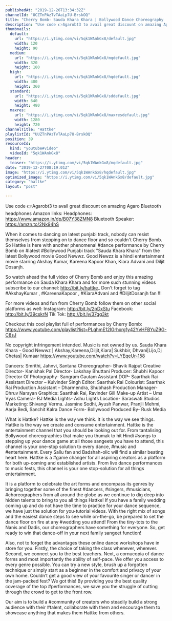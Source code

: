 ```yaml
---
publishedAt: "2019-12-26T13:34:32Z"
channelId: "UCZTnPAzTvTAaLp7U-BrskOQ"
title: "Cherry Bomb- Sauda Khara Khara | Bollywood Dance Choreography | Hattke"
description: "Use code 👉Agarobt3 to avail great discount on amazing Agaro Bluetooth headphones\nAmazon links:\nHeadphones: https://www.amazon.in/dp/B07Y38ZMN8\nBluetooth Speaker: https://amzn.to/2Nk94hS\n\nWhen it comes to dancing on latest punjabi track, nobody can resist themselves from stepping on to dance floor and so couldn't Cherry Bomb. So Hattke is here with another phenomenal #dance performance by Cherry Bomb on #latest #Bollywood Punjabi track \"Sauda Khara Khara\" from the latest Bollywood movie Good Newwz. Good Newzz is a hindi entertainment movie starring Akshay Kumar, Kareena Kapoor Khan, Kiara Advani and Diljit Dosanjh.\n\nSo watch ahead the full video of Cherry Bomb and enjoy this amazing performance on Sauda Khara Khara and for more such stunning videos subscribe to our channel: http://bit.ly/hattke_\nDon't forget to tag #AkshayKumar , #KareenaKapoor , #KiaraAdvani and #DiljitDosanjh fan !!!\n\nFor more videos and fun from Cherry Bomb follow them on other social platforms as well:\nInstagram: http://bit.ly/2pDxStu\nFacebook: http://bit.ly/39cskrN\nTik Tok: http://bit.ly/37gg3kt\n\nCheckout this cool playlist full of performances by Cherry Bomb: https://www.youtube.com/playlist?list=PLqhmE12IGrhxrg1y42YvHFBYuZ9G-C8sJ\n\nNo copyright infringement intended. Music is not owned by us. \nSauda Khara Khara - Good Newwz | Akshay,Kareena,Diljit,Kiara| Sukhbir, Dhvani|Lijo,Dj Chetas| Kumaar\nhttps://www.youtube.com/watch?v=LYEqeUr-158\n\nDancers: Smrithi, Jahnvi, Santana\nChoreographer- Bhavik Rajput\nCreative Director- Kanishak Pal\nDirector- Lakshay Bhuttani\nProducer: Shubhi Kapoor\nDirector Of Photography- Sangram Gautam\nAssistant DOP- Saarthak Rai \nAssistant Director – Kulvinder Singh\nEditor: Saarthak Rai\nColourist: Saarthak Rai\nProduction Assistant – Dharmendra, Shubhash\nProduction Manager- Dhruv Narayan\nGraphics: Saarthak Rai, Ravinder Gill \nMake-up Artist – Uma Vyas\nCamera- RJ Media\nLights- Ashu Lights\nLocation- Saraswati Studios\nMarketing: Shivangi Verma. Jasmine Sodhi, Ayush Panwar, Pranjli Mehmi, Aarja Bedi, Sanchit Kalra\nDance Form- Bollywood\nProduced By- Rusk Media\n\nWhat is Hattke? Hattke is the way we think. It is the way we see things. Hattke is the way we create and consume entertainment. Hattke is the entertainment channel that you should be looking out for. From tantalising Bollywood choreographies that make you thumak to hit Hindi #songs to stepping up your dance game at all those sangeets you have to attend, this channel is your one-stop solution to every dance, #music and #entertainment. Every Sallu fan and Badshah-olic will find a similar beating heart here. Hattke is a #game changer for all aspiring creators as a platform for both up-coming and established artists. From live dance performances to music fests, this channel is your one stop-solution for all things entertainment.\n\nIt is a platform to celebrate the art forms and encompass its genres by bringing together some of the finest #dancers, #singers, #musicians, #choreographers from all around the globe as we continue to dig deep into hidden talents to bring to you all things Hattke! If you have a family wedding coming up and do not have the time to practice for your dance sequence, we have just the solution for you-tutorial videos. With the right mix of songs and the easiest dance steps to see while on-the-go, be prepared to set the dance floor on fire at any #wedding you attend! From the tiny-tots to the Nanis and Dadis, our choreographers have something for everyone. So, get ready to win that dance-off in your next family sangeet function!\n\nAlso, not to forget the advantages these online dance workshops have in store for you. Firstly, the choice of taking the class whenever, wherever. Second, we connect you to the best teachers. Next, a cornucopia of dance forms and most importantly the ability of self-pace. We offer you access to every genre possible. You can try a new style, brush up a forgotten technique or simply start as a beginner in the comfort and privacy of your own home. Couldn’t get a good view of your favourite singer or dancer in the jam-packed fest? We got this! By providing you the best quality coverage of the top #performances, we save you the struggle of cutting through the crowd to get to the front row.\n\nOur aim is to build a #community of creators who steadily build a strong audience with their #talent, collaborate with them and encourage them to showcase anything that makes them Hattke from others."
thumbnails:
  default:
    url: "https://i.ytimg.com/vi/5qk1WAnkGx8/default.jpg"
    width: 120
    height: 90
  medium:
    url: "https://i.ytimg.com/vi/5qk1WAnkGx8/mqdefault.jpg"
    width: 320
    height: 180
  high:
    url: "https://i.ytimg.com/vi/5qk1WAnkGx8/hqdefault.jpg"
    width: 480
    height: 360
  standard:
    url: "https://i.ytimg.com/vi/5qk1WAnkGx8/sddefault.jpg"
    width: 640
    height: 480
  maxres:
    url: "https://i.ytimg.com/vi/5qk1WAnkGx8/maxresdefault.jpg"
    width: 1280
    height: 720
channelTitle: "Hattke"
playlistId: "UUZTnPAzTvTAaLp7U-BrskOQ"
position: 39
resourceId:
  kind: "youtube#video"
  videoId: "5qk1WAnkGx8"
header:
  teaser: "https://i.ytimg.com/vi/5qk1WAnkGx8/mqdefault.jpg"
date: "2019-12-27T08:19:01Z"
image: "https://i.ytimg.com/vi/5qk1WAnkGx8/hqdefault.jpg"
optimized_image: "https://i.ytimg.com/vi/5qk1WAnkGx8/default.jpg"
category: "hattke"
layout: "post"

---
```

Use code 👉Agarobt3 to avail great discount on amazing Agaro Bluetooth headphones
Amazon links:
Headphones: https://www.amazon.in/dp/B07Y38ZMN8
Bluetooth Speaker: https://amzn.to/2Nk94hS

When it comes to dancing on latest punjabi track, nobody can resist themselves from stepping on to dance floor and so couldn't Cherry Bomb. So Hattke is here with another phenomenal #dance performance by Cherry Bomb on #latest #Bollywood Punjabi track "Sauda Khara Khara" from the latest Bollywood movie Good Newwz. Good Newzz is a hindi entertainment movie starring Akshay Kumar, Kareena Kapoor Khan, Kiara Advani and Diljit Dosanjh.

So watch ahead the full video of Cherry Bomb and enjoy this amazing performance on Sauda Khara Khara and for more such stunning videos subscribe to our channel: http://bit.ly/hattke_
Don't forget to tag #AkshayKumar , #KareenaKapoor , #KiaraAdvani and #DiljitDosanjh fan !!!

For more videos and fun from Cherry Bomb follow them on other social platforms as well:
Instagram: http://bit.ly/2pDxStu
Facebook: http://bit.ly/39cskrN
Tik Tok: http://bit.ly/37gg3kt

Checkout this cool playlist full of performances by Cherry Bomb: https://www.youtube.com/playlist?list=PLqhmE12IGrhxrg1y42YvHFBYuZ9G-C8sJ

No copyright infringement intended. Music is not owned by us. 
Sauda Khara Khara - Good Newwz | Akshay,Kareena,Diljit,Kiara| Sukhbir, Dhvani|Lijo,Dj Chetas| Kumaar
https://www.youtube.com/watch?v=LYEqeUr-158

Dancers: Smrithi, Jahnvi, Santana
Choreographer- Bhavik Rajput
Creative Director- Kanishak Pal
Director- Lakshay Bhuttani
Producer: Shubhi Kapoor
Director Of Photography- Sangram Gautam
Assistant DOP- Saarthak Rai 
Assistant Director – Kulvinder Singh
Editor: Saarthak Rai
Colourist: Saarthak Rai
Production Assistant – Dharmendra, Shubhash
Production Manager- Dhruv Narayan
Graphics: Saarthak Rai, Ravinder Gill 
Make-up Artist – Uma Vyas
Camera- RJ Media
Lights- Ashu Lights
Location- Saraswati Studios
Marketing: Shivangi Verma. Jasmine Sodhi, Ayush Panwar, Pranjli Mehmi, Aarja Bedi, Sanchit Kalra
Dance Form- Bollywood
Produced By- Rusk Media

What is Hattke? Hattke is the way we think. It is the way we see things. Hattke is the way we create and consume entertainment. Hattke is the entertainment channel that you should be looking out for. From tantalising Bollywood choreographies that make you thumak to hit Hindi #songs to stepping up your dance game at all those sangeets you have to attend, this channel is your one-stop solution to every dance, #music and #entertainment. Every Sallu fan and Badshah-olic will find a similar beating heart here. Hattke is a #game changer for all aspiring creators as a platform for both up-coming and established artists. From live dance performances to music fests, this channel is your one stop-solution for all things entertainment.

It is a platform to celebrate the art forms and encompass its genres by bringing together some of the finest #dancers, #singers, #musicians, #choreographers from all around the globe as we continue to dig deep into hidden talents to bring to you all things Hattke! If you have a family wedding coming up and do not have the time to practice for your dance sequence, we have just the solution for you-tutorial videos. With the right mix of songs and the easiest dance steps to see while on-the-go, be prepared to set the dance floor on fire at any #wedding you attend! From the tiny-tots to the Nanis and Dadis, our choreographers have something for everyone. So, get ready to win that dance-off in your next family sangeet function!

Also, not to forget the advantages these online dance workshops have in store for you. Firstly, the choice of taking the class whenever, wherever. Second, we connect you to the best teachers. Next, a cornucopia of dance forms and most importantly the ability of self-pace. We offer you access to every genre possible. You can try a new style, brush up a forgotten technique or simply start as a beginner in the comfort and privacy of your own home. Couldn’t get a good view of your favourite singer or dancer in the jam-packed fest? We got this! By providing you the best quality coverage of the top #performances, we save you the struggle of cutting through the crowd to get to the front row.

Our aim is to build a #community of creators who steadily build a strong audience with their #talent, collaborate with them and encourage them to showcase anything that makes them Hattke from others.